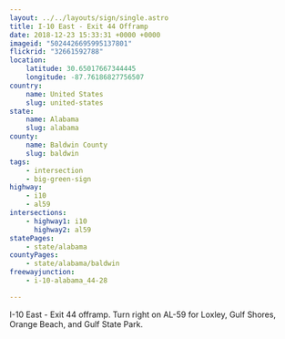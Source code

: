 ```yaml
---
layout: ../../layouts/sign/single.astro
title: I-10 East - Exit 44 Offramp
date: 2018-12-23 15:33:31 +0000 +0000
imageid: "5024426695995137801"
flickrid: "32661592788"
location:
    latitude: 30.65017667344445
    longitude: -87.76186827756507
country:
    name: United States
    slug: united-states
state:
    name: Alabama
    slug: alabama
county:
    name: Baldwin County
    slug: baldwin
tags:
    - intersection
    - big-green-sign
highway:
    - i10
    - al59
intersections:
    - highway1: i10
      highway2: al59
statePages:
    - state/alabama
countyPages:
    - state/alabama/baldwin
freewayjunction:
    - i-10-alabama_44-28

---
```

I-10 East - Exit 44 offramp.  Turn right on AL-59 for Loxley, Gulf Shores, Orange Beach, and Gulf State Park.